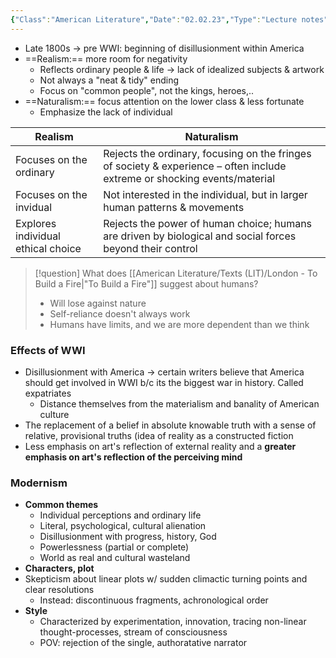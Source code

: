 ```yaml
---
{"Class":"American Literature","Date":"02.02.23","Type":"Lecture notes","tags":["lit, S2"],"dg-publish":true,"permalink":"/american-literature/modernism-realism-naturalism/","dgPassFrontmatter":true}
---
```


- Late 1800s → pre WWI: beginning of disillusionment within America
- ==Realism:== more room for negativity 
	- Reflects ordinary people & life → lack of idealized subjects & artwork 
	- Not always a "neat & tidy" ending
	- Focus on "common people", not the kings, heroes,..
- ==Naturalism:== focus attention on the lower class & less fortunate 
	- Emphasize the lack of individual 
	
| Realism                            | Naturalism                                                                                                                |
| ---------------------------------- | ------------------------------------------------------------------------------------------------------------------------- |
| Focuses on the ordinary            | Rejects the ordinary, focusing on the fringes of society & experience – often include extreme or shocking events/material |
| Focuses on the invidual            | Not interested in the individual, but in larger human patterns & movements                                                |
| Explores individual ethical choice | Rejects the power of human choice; humans are driven by biological and social forces beyond their control                 |
                                                                                                                           
> [!question] What does [[American Literature/Texts (LIT)/London - To Build a Fire\|"To Build a Fire"]] suggest about humans?
> - Will lose against nature
> - Self-reliance doesn't always work
> - Humans have limits, and we are more dependent than we think
### Effects of WWI
- Disillusionment with America → certain writers believe that America should get involved in WWI b/c its the biggest war in history. Called expatriates
	- Distance themselves from the materialism and banality of American culture
- The replacement of a belief in absolute knowable truth with a sense of relative, provisional truths (idea of reality as a constructed fiction
- Less emphasis on art's reflection of external reality and a **greater emphasis on art's reflection of the perceiving mind** 
### Modernism
- **Common themes**
	- Individual perceptions and ordinary life
	- Literal, psychological, cultural alienation
	- Disillusionment with progress, history, God
	- Powerlessness (partial or complete)
	- World as real and cultural wasteland 
- **Characters, plot**
- Skepticism about linear plots w/ sudden climactic turning points and clear resolutions
	- Instead: discontinuous fragments, achronological order
- **Style**
	- Characterized by experimentation, innovation, tracing non-linear thought-processes, stream of consciousness
	- POV: rejection of the single, authoratative narrator
	